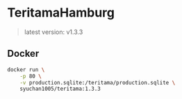 # TeritamaHamburg
> latest version: v1.3.3

## Docker
```bash
docker run \
    -p 80 \
    -v production.sqlite:/teritama/production.sqlite \
    syuchan1005/teritama:1.3.3
```
